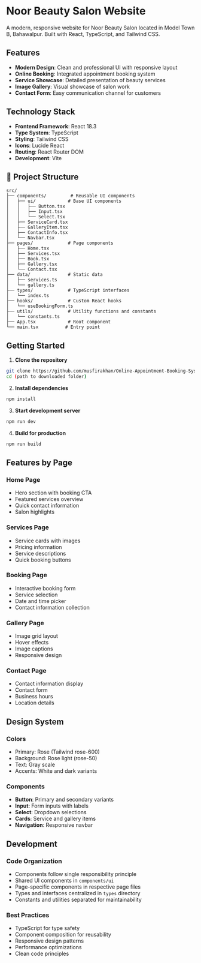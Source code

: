 # Noor Beauty Salon Website

A modern, responsive website for Noor Beauty Salon located in Model Town B, Bahawalpur. Built with React, TypeScript, and Tailwind CSS.

## Features

- **Modern Design**: Clean and professional UI with responsive layout
- **Online Booking**: Integrated appointment booking system
- **Service Showcase**: Detailed presentation of beauty services
- **Image Gallery**: Visual showcase of salon work
- **Contact Form**: Easy communication channel for customers

## Technology Stack

- **Frontend Framework**: React 18.3
- **Type System**: TypeScript
- **Styling**: Tailwind CSS
- **Icons**: Lucide React
- **Routing**: React Router DOM
- **Development**: Vite

## 📁 Project Structure

```
src/
├── components/         # Reusable UI components
│   ├── ui/            # Base UI components
│   │   ├── Button.tsx
│   │   ├── Input.tsx
│   │   └── Select.tsx
│   ├── ServiceCard.tsx
│   ├── GalleryItem.tsx
│   ├── ContactInfo.tsx
│   └── Navbar.tsx
├── pages/             # Page components
│   ├── Home.tsx
│   ├── Services.tsx
│   ├── Book.tsx
│   ├── Gallery.tsx
│   └── Contact.tsx
├── data/              # Static data
│   ├── services.ts
│   └── gallery.ts
├── types/             # TypeScript interfaces
│   └── index.ts
├── hooks/             # Custom React hooks
│   └── useBookingForm.ts
├── utils/             # Utility functions and constants
│   └── constants.ts
├── App.tsx            # Root component
└── main.tsx          # Entry point
```

## Getting Started

1. **Clone the repository**
```bash
git clone https://github.com/musfirakhan/Online-Appointment-Booking-System-.git
cd (path to downloaded folder)
```

2. **Install dependencies**
```bash
npm install
```

3. **Start development server**
```bash
npm run dev
```

4. **Build for production**
```bash
npm run build
```

## Features by Page

### Home Page
- Hero section with booking CTA
- Featured services overview
- Quick contact information
- Salon highlights

### Services Page
- Service cards with images
- Pricing information
- Service descriptions
- Quick booking buttons

### Booking Page
- Interactive booking form
- Service selection
- Date and time picker
- Contact information collection

### Gallery Page
- Image grid layout
- Hover effects
- Image captions
- Responsive design

### Contact Page
- Contact information display
- Contact form
- Business hours
- Location details

## Design System

### Colors
- Primary: Rose (Tailwind rose-600)
- Background: Rose light (rose-50)
- Text: Gray scale
- Accents: White and dark variants

### Components
- **Button**: Primary and secondary variants
- **Input**: Form inputs with labels
- **Select**: Dropdown selections
- **Cards**: Service and gallery items
- **Navigation**: Responsive navbar

## Development

### Code Organization
- Components follow single responsibility principle
- Shared UI components in `components/ui`
- Page-specific components in respective page files
- Types and interfaces centralized in `types` directory
- Constants and utilities separated for maintainability

### Best Practices
- TypeScript for type safety
- Component composition for reusability
- Responsive design patterns
- Performance optimizations
- Clean code principles



